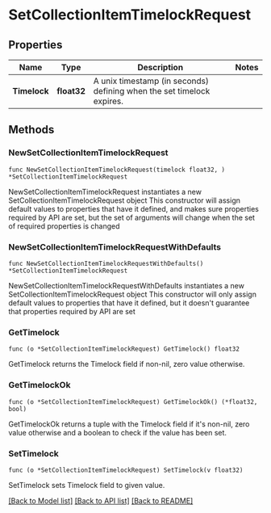 # SetCollectionItemTimelockRequest

## Properties

Name | Type | Description | Notes
------------ | ------------- | ------------- | -------------
**Timelock** | **float32** | A unix timestamp (in seconds) defining when the set timelock expires. | 

## Methods

### NewSetCollectionItemTimelockRequest

`func NewSetCollectionItemTimelockRequest(timelock float32, ) *SetCollectionItemTimelockRequest`

NewSetCollectionItemTimelockRequest instantiates a new SetCollectionItemTimelockRequest object
This constructor will assign default values to properties that have it defined,
and makes sure properties required by API are set, but the set of arguments
will change when the set of required properties is changed

### NewSetCollectionItemTimelockRequestWithDefaults

`func NewSetCollectionItemTimelockRequestWithDefaults() *SetCollectionItemTimelockRequest`

NewSetCollectionItemTimelockRequestWithDefaults instantiates a new SetCollectionItemTimelockRequest object
This constructor will only assign default values to properties that have it defined,
but it doesn't guarantee that properties required by API are set

### GetTimelock

`func (o *SetCollectionItemTimelockRequest) GetTimelock() float32`

GetTimelock returns the Timelock field if non-nil, zero value otherwise.

### GetTimelockOk

`func (o *SetCollectionItemTimelockRequest) GetTimelockOk() (*float32, bool)`

GetTimelockOk returns a tuple with the Timelock field if it's non-nil, zero value otherwise
and a boolean to check if the value has been set.

### SetTimelock

`func (o *SetCollectionItemTimelockRequest) SetTimelock(v float32)`

SetTimelock sets Timelock field to given value.



[[Back to Model list]](../README.md#documentation-for-models) [[Back to API list]](../README.md#documentation-for-api-endpoints) [[Back to README]](../README.md)


